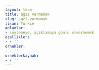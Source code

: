 ```yaml
---
layout: term
title: ağzı varmamak
slug: agzi-varmamak
lisan: Türkçe
anlamlar:
- söylemeye, açıklamaya gönlü elvermemek
ozellikler:
- - ''
ornekler:
- - ''
orneklerkaynak:
- - ''
---
```

